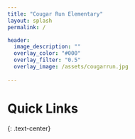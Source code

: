 ```yaml
---
title: "Cougar Run Elementary"
layout: splash
permalink: /

header:
  image_description: ""
  overlay_color: "#000"
  overlay_filter: "0.5"
  overlay_image: /assets/cougarrun.jpg
  
---
```

# Quick Links
{: .text-center}
